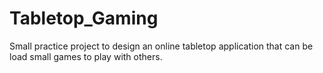 # Tabletop_Gaming
Small practice project to design an online tabletop application that can be load small games to play with others.
